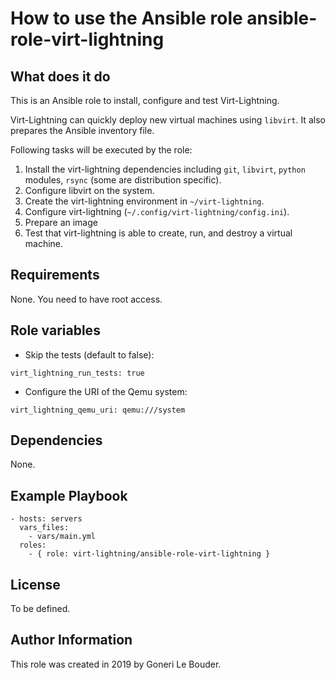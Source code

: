 # How to use the Ansible role ansible-role-virt-lightning

## What does it do

This is an Ansible role to install, configure and test Virt-Lightning.

Virt-Lightning can quickly deploy new virtual machines using `libvirt`. It also prepares the Ansible inventory file.

Following tasks will be executed by the role:

1. Install the virt-lightning dependencies including `git`, `libvirt`, `python` modules, `rsync` (some are distribution specific).
2. Configure libvirt on the system.
3. Create the virt-lightning environment in `~/virt-lightning`.
4. Configure virt-lightning (`~/.config/virt-lightning/config.ini`).
5. Prepare an image
6. Test that virt-lightning is able to create, run, and destroy a virtual
  machine.

## Requirements

None. You need to have root access.

## Role variables

* Skip the tests (default to false):

````
virt_lightning_run_tests: true
````

* Configure the URI of the Qemu system:

````
virt_lightning_qemu_uri: qemu:///system
````

## Dependencies

None.

## Example Playbook

````
- hosts: servers
  vars_files:
    - vars/main.yml
  roles:
    - { role: virt-lightning/ansible-role-virt-lightning }
````

## License

To be defined.

## Author Information

This role was created in 2019 by Goneri Le Bouder.

